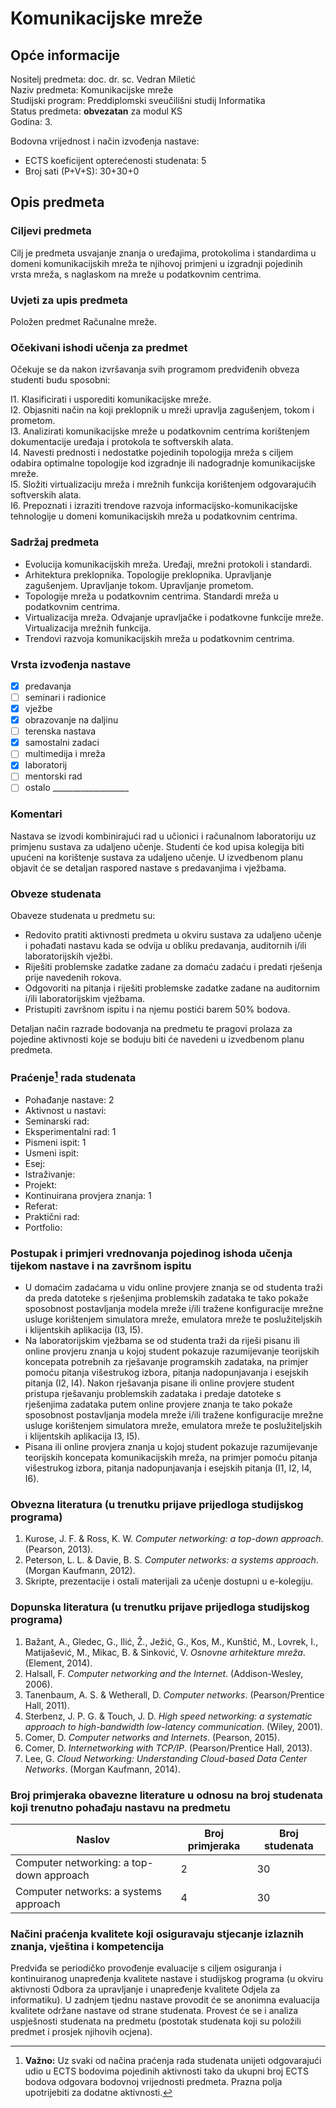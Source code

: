 # Komunikacijske mreže

## Opće informacije

Nositelj predmeta: doc. dr. sc. Vedran Miletić  
Naziv predmeta: Komunikacijske mreže  
Studijski program: Preddiplomski sveučilišni studij Informatika  
Status predmeta: **obvezatan** za modul KS  
Godina: 3.

Bodovna vrijednost i način izvođenja nastave:

- ECTS koeficijent opterećenosti studenata: 5
- Broj sati (P+V+S): 30+30+0

## Opis predmeta

### Ciljevi predmeta

Cilj je predmeta usvajanje znanja o uređajima, protokolima i standardima u domeni komunikacijskih mreža te njihovoj primjeni u izgradnji pojedinih vrsta mreža, s naglaskom na mreže u podatkovnim centrima.

### Uvjeti za upis predmeta

Položen predmet Računalne mreže.

### Očekivani ishodi učenja za predmet

Očekuje se da nakon izvršavanja svih programom predviđenih obveza studenti budu sposobni:

I1. Klasificirati i usporediti komunikacijske mreže.  
I2. Objasniti način na koji preklopnik u mreži upravlja zagušenjem, tokom i prometom.  
I3. Analizirati komunikacijske mreže u podatkovnim centrima korištenjem dokumentacije uređaja i protokola te softverskih alata.  
I4. Navesti prednosti i nedostatke pojedinih topologija mreža s ciljem odabira optimalne topologije kod izgradnje ili nadogradnje komunikacijske mreže.  
I5. Složiti virtualizaciju mreža i mrežnih funkcija korištenjem odgovarajućih softverskih alata.  
I6. Prepoznati i izraziti trendove razvoja informacijsko-komunikacijske tehnologije u domeni komunikacijskih mreža u podatkovnim centrima.

### Sadržaj predmeta

- Evolucija komunikacijskih mreža. Uređaji, mrežni protokoli i standardi.
- Arhitektura preklopnika. Topologije preklopnika. Upravljanje zagušenjem. Upravljanje tokom. Upravljanje prometom.
- Topologije mreža u podatkovnim centrima. Standardi mreža u podatkovnim centrima.
- Virtualizacija mreža. Odvajanje upravljačke i podatkovne funkcije mreže. Virtualizacija mrežnih funkcija.
- Trendovi razvoja komunikacijskih mreža u podatkovnim centrima.

### Vrsta izvođenja nastave

- [x] predavanja
- [ ] seminari i radionice
- [x] vježbe
- [x] obrazovanje na daljinu
- [ ] terenska nastava
- [x] samostalni zadaci
- [ ] multimedija i mreža
- [x] laboratorij
- [ ] mentorski rad
- [ ] ostalo ___________________

### Komentari

Nastava se izvodi kombinirajući rad u učionici i računalnom laboratoriju uz primjenu sustava za udaljeno učenje. Studenti će kod upisa kolegija biti upućeni na korištenje sustava za udaljeno učenje. U izvedbenom planu objavit će se detaljan raspored nastave s predavanjima i vježbama.

### Obveze studenata

Obaveze studenata u predmetu su:

- Redovito pratiti aktivnosti predmeta u okviru sustava za udaljeno učenje i pohađati nastavu kada se odvija u obliku predavanja, auditornih i/ili laboratorijskih vježbi.
- Riješiti problemske zadatke zadane za domaću zadaću i predati rješenja prije navedenih rokova.
- Odgovoriti na pitanja i riješiti problemske zadatke zadane na auditornim i/ili laboratorijskim vježbama.
- Pristupiti završnom ispitu i na njemu postići barem 50% bodova.

Detaljan način razrade bodovanja na predmetu te pragovi prolaza za pojedine aktivnosti koje se boduju biti će navedeni u izvedbenom planu predmeta.

### Praćenje[^1] rada studenata

- Pohađanje nastave: 2
- Aktivnost u nastavi:
- Seminarski rad:
- Eksperimentalni rad: 1
- Pismeni ispit: 1
- Usmeni ispit:
- Esej:
- Istraživanje:
- Projekt:
- Kontinuirana provjera znanja: 1
- Referat:
- Praktični rad:
- Portfolio:

### Postupak i primjeri vrednovanja pojedinog ishoda učenja tijekom nastave i na završnom ispitu

- U domaćim zadaćama u vidu online provjere znanja se od studenta traži da preda datoteke s rješenjima problemskih zadataka te tako pokaže sposobnost postavljanja modela mreže i/ili tražene konfiguracije mrežne usluge korištenjem simulatora mreže, emulatora mreže te poslužiteljskih i klijentskih aplikacija (I3, I5).
- Na laboratorijskim vježbama se od studenta traži da riješi pisanu ili online provjeru znanja u kojoj student pokazuje razumijevanje teorijskih koncepata potrebnih za rješavanje programskih zadataka, na primjer pomoću pitanja višestrukog izbora, pitanja nadopunjavanja i esejskih pitanja (I2, I4). Nakon rješavanja pisane ili online provjere student pristupa rješavanju problemskih zadataka i predaje datoteke s rješenjima zadataka putem online provjere znanja te tako pokaže sposobnost postavljanja modela mreže i/ili tražene konfiguracije mrežne usluge korištenjem simulatora mreže, emulatora mreže te poslužiteljskih i klijentskih aplikacija I3, I5).
- Pisana ili online provjera znanja u kojoj student pokazuje razumijevanje teorijskih koncepata komunikacijskih mreža, na primjer pomoću pitanja višestrukog izbora, pitanja nadopunjavanja i esejskih pitanja (I1, I2, I4, I6).

### Obvezna literatura (u trenutku prijave prijedloga studijskog programa)

1. Kurose, J. F. & Ross, K. W. *Computer networking: a top-down approach*. (Pearson, 2013).
2. Peterson, L. L. & Davie, B. S. *Computer networks: a systems approach*. (Morgan Kaufmann, 2012).
3. Skripte, prezentacije i ostali materijali za učenje dostupni u e-kolegiju.

### Dopunska literatura (u trenutku prijave prijedloga studijskog programa)

1. Bažant, A., Gledec, G., Ilić, Ž., Ježić, G., Kos, M., Kunštić, M., Lovrek, I., Matijašević, M., Mikac, B. & Sinković, V. *Osnovne arhitekture mreža*. (Element, 2014).
2. Halsall, F. *Computer networking and the Internet*. (Addison-Wesley, 2006).
3. Tanenbaum, A. S. & Wetherall, D. *Computer networks*. (Pearson/Prentice Hall, 2011).
4. Sterbenz, J. P. G. & Touch, J. D. *High speed networking: a systematic approach to high-bandwidth low-latency communication*. (Wiley, 2001).
5. Comer, D. *Computer networks and Internets*. (Pearson, 2015).
6. Comer, D. *Internetworking with TCP/IP*. (Pearson/Prentice Hall, 2013).
7. Lee, G. *Cloud Networking: Understanding Cloud-based Data Center Networks*. (Morgan Kaufmann, 2014).

### Broj primjeraka obavezne literature u odnosu na broj studenata koji trenutno pohađaju nastavu na predmetu

| Naslov | Broj primjeraka | Broj studenata |
| ------ | --------------- | -------------- |
| Computer networking: a top-down approach | 2 | 30 |
| Computer networks: a systems approach | 4 | 30 |

### Načini praćenja kvalitete koji osiguravaju stjecanje izlaznih znanja, vještina i kompetencija

Predviđa se periodičko provođenje evaluacije s ciljem osiguranja i kontinuiranog unapređenja kvalitete nastave i studijskog programa (u okviru aktivnosti Odbora za upravljanje i unapređenje kvalitete Odjela za informatiku). U zadnjem tjednu nastave provodit će se anonimna evaluacija kvalitete održane nastave od strane studenata. Provest će se i analiza uspješnosti studenata na predmetu (postotak studenata koji su položili predmet i prosjek njihovih ocjena).

[^1]: **Važno:** Uz svaki od načina praćenja rada studenata unijeti odgovarajući udio u ECTS bodovima pojedinih aktivnosti tako da ukupni broj ECTS bodova odgovara bodovnoj vrijednosti predmeta. Prazna polja upotrijebiti za dodatne aktivnosti.
